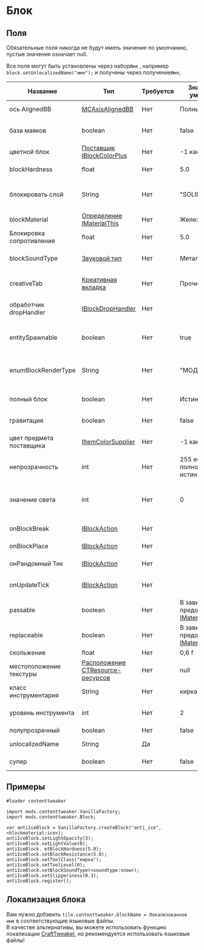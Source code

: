 # Блок

## Поля

Обязательные поля никогда не будут иметь значение по умолчанию, пустые значения означает null.

Все поля могут быть установлены через набор`Имя` , например `block.setUnlocalizedName("имя");` и получены через получение`Имя`;

| Название                 | Тип                                                                                                             | Требуется | Значение по умолчанию                                                                                                  | Примечания                                                                                               |
| ------------------------ | --------------------------------------------------------------------------------------------------------------- | --------- | ---------------------------------------------------------------------------------------------------------------------- | -------------------------------------------------------------------------------------------------------- |
| ось AlignedBB            | [MCAxisAlignedBB](/Mods/ContentTweaker/Vanilla/Types/Block/MCAxisAlignedBB/)                                    | Нет       | Полный блок                                                                                                            | Позволяет установить рамку с обводкой блока                                                              |
| база маяков              | boolean                                                                                                         | Нет       | false                                                                                                                  | Можно ли использовать этот блок как часть базы маяков?                                                   |
| цветной блок             | [Поставщик IBlockColorPlus](/Mods/ContentTweaker/Vanilla/Advanced_Functionality/Functions/IBlockColorSupplier/) | Нет       | -1 как цвет                                                                                                            | Цвет блока                                                                                               |
| blockHardness            | float                                                                                                           | Нет       | 5.0                                                                                                                    | Сколько времени занимает перерыв                                                                         |
| блокировать слой         | String                                                                                                          | Нет       | "SOLID"                                                                                                                | "SOLID", "CUTOUT_MIPPED", "CUTOUT", "TRANSLUCENT"                                                        |
| blockMaterial            | [Определение IMaterialThis](/Mods/ContentTweaker/Vanilla/Types/Block/IMaterialDefinition/)                      | Нет       | Железо                                                                                                                 | Базовый материал Блока                                                                                   |
| Блокировка сопротивления | float                                                                                                           | Нет       | 5.0                                                                                                                    | Сопротивление взрыва                                                                                     |
| blockSoundType           | [Звуковой тип](/Mods/ContentTweaker/Vanilla/Types/Sound/ISoundTypeDefinition/)                                  | Нет       | Металл                                                                                                                 | Тип звука Блока (определяет такие вещи, как разрыв звука)                                                |
| creativeTab              | [Креативная вкладка](/Mods/ContentTweaker/Vanilla/Creatable_Content/Creative_Tab/)                              | Нет       | Прочие                                                                                                                 | Креативная вкладка, в которой будет отображаться предмет                                                 |
| обработчик dropHandler   | [IBlockDropHandler](/Mods/ContentTweaker/Vanilla/Advanced_Functionality/Functions/IBlockDropHandler/)           | Нет       |                                                                                                                        | Креативная вкладка, в которой будет отображаться предмет                                                 |
| entitySpawnable          | boolean                                                                                                         | Нет       | true                                                                                                                   | Может быть использовано для предотвращения появления сущностей на этом блоке                             |
| enumBlockRenderType      | String                                                                                                          | Нет       | "МОДЕЛ"                                                                                                                | "INVISIBLE", "LIQUID", "ENTITYBLOCK_ANIMATED", "MODEL" → Устанавливает, как отображается блок            |
| полный блок              | boolean                                                                                                         | Нет       | Истина                                                                                                                 | Используется для рендеринга и расчета света                                                              |
| гравитация               | boolean                                                                                                         | Нет       | false                                                                                                                  | Зависит этот блок от гравитации                                                                          |
| цвет предмета поставщика | [IItemColorSupplier](/Mods/ContentTweaker/Vanilla/Advanced_Functionality/Functions/IItemColorSupplier/)         | Нет       | -1 как цвет                                                                                                            | Цвет блока, когда он находится в форме элемента                                                          |
| непрозрачность           | int                                                                                                             | Нет       | 255 если полноблок истинный или 0                                                                                      | Проходит ли свет через                                                                                   |
| значение света           | int                                                                                                             | Нет       | 0                                                                                                                      | Уровень света блока зависит от 0 до 1. Это значение умножается на 15 для определения конечного значения. |
| onBlockBreak             | [IBlockAction](/Mods/ContentTweaker/Vanilla/Advanced_Functionality/Functions/IBlockAction/)                     | Нет       |                                                                                                                        | Вызывается, когда блок сломан.                                                                           |
| onBlockPlace             | [IBlockAction](/Mods/ContentTweaker/Vanilla/Advanced_Functionality/Functions/IBlockAction/)                     | Нет       |                                                                                                                        | Вызывается, когда блок установлен.                                                                       |
| онРандомный Тик          | [IBlockAction](/Mods/ContentTweaker/Vanilla/Advanced_Functionality/Functions/IBlockAction/)                     | Нет       |                                                                                                                        | Вызывается при случайном тике.                                                                           |
| onUpdateTick             | [IBlockAction](/Mods/ContentTweaker/Vanilla/Advanced_Functionality/Functions/IBlockAction/)                     | Нет       |                                                                                                                        | Вызывается, когда блок получает обновление блока.                                                        |
| passable                 | boolean                                                                                                         | Нет       | В зависимости от предоставленного [IMaterialDefinition](/Mods/ContentTweaker/Vanilla/Types/Block/IMaterialDefinition/) | Можно ли игрокам пройти через этот блок?                                                                 |
| replaceable              | boolean                                                                                                         | Нет       | В зависимости от предоставленного [IMaterialDefinition](/Mods/ContentTweaker/Vanilla/Types/Block/IMaterialDefinition/) | Можно ли заменить этот блок другим блоком?                                                               |
| скольжение               | float                                                                                                           | Нет       | 0,6 f                                                                                                                  | Блоки льда 0.98f                                                                                         |
| местоположение текстуры  | [Расположение CTResource-ресурсов](/Mods/ContentTweaker/Vanilla/Types/Resources/CTResourceLocation/)            | Нет       | null                                                                                                                   | Расположение ресурса блока, используемого для текстур и т. д.                                            |
| класс инструментария     | String                                                                                                          | Нет       | кирка                                                                                                                  | Необходим инструмент для остановки блока                                                                 |
| уровень инструмента      | int                                                                                                             | Нет       | 2                                                                                                                      | Уровень инструмента необходим для остановки блока                                                        |
| полупрозрачный           | boolean                                                                                                         | Нет       | false                                                                                                                  | Смотреть сквозь                                                                                          |
| unlocalizedName          | String                                                                                                          | Да        |                                                                                                                        | Имя должно быть строчными буквами                                                                        |
| супер                    | boolean                                                                                                         | Нет       | false                                                                                                                  | Позволяет Процветать этот блок                                                                           |

## Примеры

```zenscript
#loader contenttweaker

import mods.contenttweaker.VanillaFactory;
import mods.contenttweaker.Block;

var antiIceBlock = VanillaFactory.createBlock("anti_ice", <blockmaterial:ice>);
antiIceBlock.setLightOpacity(3);
antiIceBlock.setLightValue(0);
antiIceBlock. etBlockHardness(5.0);
antiIceBlock.setBlockResistance(5.0);
antiIceBlock.setToolClass("кирка");
antiIceBlock.setToolLevel(0);
antiIceBlock.setBlockSoundType(<soundtype:snow>);
antiIceBlock.setSlipperiness(0.3);
antiIceBlock.register();
```

## Локализация блока

Вам нужно добавить `tile.contenttweaker.blockName = Локализованное имя` в соответствующие языковые файлы.  
В качестве альтернативы, вы можете использовать функцию локализации [CraftTweaker](/Vanilla/Game/IGame/), но рекомендуется использовать языковые файлы!